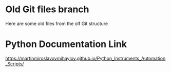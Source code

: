 # Old Git files branch 

Here are some old files from the olf Git structure


# Python Documentation Link

https://martinmiroslavovmihaylov.github.io/Python_Instruments_Automation_Scripts/

